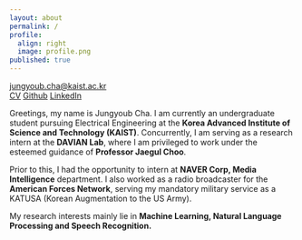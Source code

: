 ```yaml
---
layout: about
permalink: /
profile:
  align: right
  image: profile.png
published: true
---
```

[jungyoub.cha@kaist.ac.kr](mailto:jungyoub.cha@kaist.ac.kr)<br>
[CV](https://drive.google.com/file/d/1a41ojDoSlENsp8kMBEZp9OSd1ntZ28Ts/view?usp=sharing)  [Github](https://github.com/sunnyc98)  [LinkedIn](https://www.linkedin.com/in/jungyoub-cha-25303a258/) 

Greetings, my name is Jungyoub Cha. I am currently an undergraduate student pursuing Electrical Engineering at the **Korea Advanced Institute of Science and Technology (KAIST)**. Concurrently, I am serving as a research intern at the **DAVIAN Lab**, where I am privileged to work under the esteemed guidance of **Professor Jaegul Choo**.

Prior to this, I had the opportunity to intern at **NAVER Corp, Media Intelligence** department. I also worked as a radio broadcaster for the **American Forces Network**, serving my mandatory military service as a KATUSA (Korean Augmentation to the US Army).

My research interests mainly lie in **Machine Learning, Natural Language Processing and Speech Recognition.**